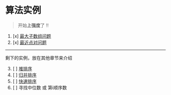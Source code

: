 # 算法实例
> 开始**上强度**了 !!

1. [x] [最大子数组问题](计算机算法设计与分析/分治法/算法实例/最大子数组问题.md)
2. [x] [最近点对问题](计算机算法设计与分析/分治法/算法实例/最近点对问题.md)

---
剩下的实例，放在其他章节来介绍

3. [ ] [堆排序](计算机算法设计与分析/排序算法/堆排序.md)
4. [ ] [归并排序](计算机算法设计与分析/排序算法/归并排序.md)
5. [ ] [快速排序](计算机算法设计与分析/排序算法/快速排序.md)
6. [ ] 寻找中位数 或 第i顺序数